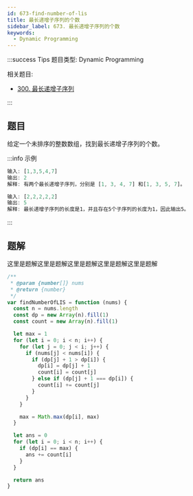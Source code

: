 ```yaml
---
id: 673-find-number-of-lis
title: 最长递增子序列的个数
sidebar_label: 673. 最长递增子序列的个数
keywords:
  - Dynamic Programming
---
```


:::success Tips
题目类型: Dynamic Programming

相关题目:

- [300. 最长递增子序列](/leetcode/medium/300-length-of-lis)

:::

## 题目

给定一个未排序的整数数组，找到最长递增子序列的个数。

:::info 示例

```ts
输入: [1,3,5,4,7]
输出: 2
解释: 有两个最长递增子序列，分别是 [1, 3, 4, 7] 和[1, 3, 5, 7]。
```

```ts
输入: [2,2,2,2,2]
输出: 5
解释: 最长递增子序列的长度是1，并且存在5个子序列的长度为1，因此输出5。
```

:::

## 题解

这里是题解这里是题解这里是题解这里是题解这里是题解

```ts
/**
 * @param {number[]} nums
 * @return {number}
 */
var findNumberOfLIS = function (nums) {
  const n = nums.length
  const dp = new Array(n).fill(1)
  const count = new Array(n).fill(1)

  let max = 1
  for (let i = 0; i < n; i++) {
    for (let j = 0; j < i; j++) {
      if (nums[j] < nums[i]) {
        if (dp[j] + 1 > dp[i]) {
          dp[i] = dp[j] + 1
          count[i] = count[j]
        } else if (dp[j] + 1 === dp[i]) {
          count[i] += count[j]
        }
      }
    }

    max = Math.max(dp[i], max)
  }

  let ans = 0
  for (let i = 0; i < n; i++) {
    if (dp[i] == max) {
      ans += count[i]
    }
  }

  return ans
}
```
